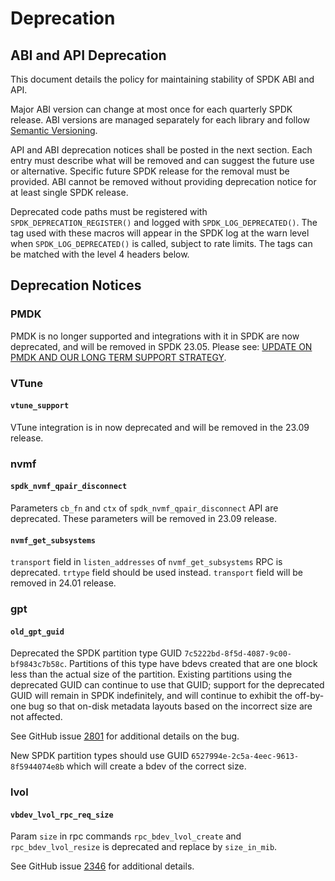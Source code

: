 # Deprecation

## ABI and API Deprecation

This document details the policy for maintaining stability of SPDK ABI and API.

Major ABI version can change at most once for each quarterly SPDK release.
ABI versions are managed separately for each library and follow [Semantic Versioning](https://semver.org/).

API and ABI deprecation notices shall be posted in the next section.
Each entry must describe what will be removed and can suggest the future use or alternative.
Specific future SPDK release for the removal must be provided.
ABI cannot be removed without providing deprecation notice for at least single SPDK release.

Deprecated code paths must be registered with `SPDK_DEPRECATION_REGISTER()` and logged with
`SPDK_LOG_DEPRECATED()`. The tag used with these macros will appear in the SPDK
log at the warn level when `SPDK_LOG_DEPRECATED()` is called, subject to rate limits.
The tags can be matched with the level 4 headers below.

## Deprecation Notices

### PMDK

PMDK is no longer supported and integrations with it in SPDK are now deprecated, and will be removed in SPDK 23.05.
Please see: [UPDATE ON PMDK AND OUR LONG TERM SUPPORT STRATEGY](https://pmem.io/blog/2022/11/update-on-pmdk-and-our-long-term-support-strategy/).

### VTune

#### `vtune_support`

VTune integration is in now deprecated and will be removed in the 23.09 release.

### nvmf

#### `spdk_nvmf_qpair_disconnect`

Parameters `cb_fn` and `ctx` of `spdk_nvmf_qpair_disconnect` API are deprecated. These parameters
will be removed in 23.09 release.

#### `nvmf_get_subsystems`

`transport` field in `listen_addresses` of `nvmf_get_subsystems` RPC is deprecated.
`trtype` field should be used instead. `transport` field will be removed in 24.01 release.

### gpt

#### `old_gpt_guid`

Deprecated the SPDK partition type GUID `7c5222bd-8f5d-4087-9c00-bf9843c7b58c`. Partitions of this
type have bdevs created that are one block less than the actual size of the partition. Existing
partitions using the deprecated GUID can continue to use that GUID; support for the deprecated GUID
will remain in SPDK indefinitely, and will continue to exhibit the off-by-one bug so that on-disk
metadata layouts based on the incorrect size are not affected.

See GitHub issue [2801](https://github.com/spdk/spdk/issues/2801) for additional details on the bug.

New SPDK partition types should use GUID `6527994e-2c5a-4eec-9613-8f5944074e8b` which will create
a bdev of the correct size.

### lvol

#### `vbdev_lvol_rpc_req_size`

Param `size` in rpc commands `rpc_bdev_lvol_create` and `rpc_bdev_lvol_resize` is deprecated and
replace by `size_in_mib`.

See GitHub issue [2346](https://github.com/spdk/spdk/issues/2346) for additional details.
